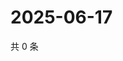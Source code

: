 # 2025-06-17

共 0 条

<!-- BEGIN ZHIHUQUESTIONS -->
<!-- 最后更新时间 Tue Jun 17 2025 00:14:44 GMT+0800 (China Standard Time) -->

<!-- END ZHIHUQUESTIONS -->
